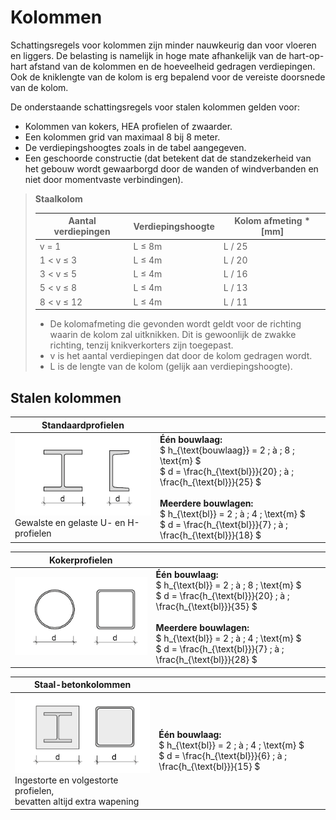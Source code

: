 # Kolommen

Schattingsregels voor kolommen zijn minder nauwkeurig dan voor vloeren en liggers. De belasting is namelijk in hoge mate afhankelijk van de hart-op-hart afstand van de kolommen en de hoeveelheid gedragen verdiepingen. Ook de kniklengte van de kolom is erg bepalend voor de vereiste doorsnede van de kolom.

De onderstaande schattingsregels voor stalen kolommen gelden voor:

- Kolommen van kokers, HEA profielen of zwaarder.
- Een kolommen grid van maximaal 8 bij 8 meter.
- De verdiepingshoogtes zoals in de tabel aangegeven.
- Een geschoorde constructie (dat betekent dat de standzekerheid van het gebouw wordt gewaarborgd door de wanden of windverbanden en niet door momentvaste verbindingen).


> **Staalkolom**  
> 
> | Aantal verdiepingen | Verdiepingshoogte | Kolom afmeting * [mm] |
> | --- | --- | --- |
> | v = 1 | L ≤ 8m | L / 25 |
> | 1 < v ≤ 3 | L ≤ 4m | L / 20 |
> | 3 < v ≤ 5 | L ≤ 4m | L / 16 |
> | 5 < v ≤ 8 | L ≤ 4m | L / 13 |
> | 8 < v ≤ 12 | L ≤ 4m | L / 11 |
> 
> * De kolomafmeting die gevonden wordt geldt voor de richting waarin de kolom zal uitknikken. Dit is gewoonlijk de zwakke richting, tenzij knikverkorters zijn toegepast.  
> * v is het aantal verdiepingen dat door de kolom gedragen wordt.  
> * L is de lengte van de kolom (gelijk aan verdiepingshoogte).


## Stalen kolommen

| **Standaardprofielen** |  |
|---|---|
| <img src="ImagesStaal/2.2.1_staalconstructies_standaard_profielen.png" alt="Standaardprofielen" class="bg-primary" width="300px"> <br> Gewalste en gelaste U- en H-profielen | **Één bouwlaag:** <br> $ h_{\text{bouwlaag}} = 2 \; à \; 8 \; \text{m} $ <br> $ d = \frac{h_{\text{bl}}}{20} \; à \; \frac{h_{\text{bl}}}{25} $ <br> <br> **Meerdere bouwlagen:** <br> $ h_{\text{bl}} = 2 \; à \; 4 \; \text{m} $ <br> $ d = \frac{h_{\text{bl}}}{7} \; à \; \frac{h_{\text{bl}}}{18} $ |

| **Kokerprofielen** |  |
|---|---|
| <img src="ImagesStaal/2.2.1_staalconstructies_kokerprofielen.png" alt="Kokerprofielen" class="bg-primary" width="300px"> | **Één bouwlaag:** <br> $ h_{\text{bl}} = 2 \; à \; 8 \; \text{m} $ <br> $ d = \frac{h_{\text{bl}}}{20} \; à \; \frac{h_{\text{bl}}}{35} $ <br> <br> **Meerdere bouwlagen:** <br> $ h_{\text{bl}} = 2 \; à \; 4 \; \text{m} $ <br> $ d = \frac{h_{\text{bl}}}{7} \; à \; \frac{h_{\text{bl}}}{28} $ |

| **Staal-betonkolommen** |  |
|---|---|
| <img src="ImagesStaal/2.2.1_staalconstructies_staalbeton_kolommen.png" alt="Staal-betonkolommen" class="bg-primary" width="300px"> <br> Ingestorte en volgestorte profielen, <br> bevatten altijd extra wapening | **Één bouwlaag:** <br> $ h_{\text{bl}} = 2 \; à \; 4 \; \text{m} $ <br> $ d = \frac{h_{\text{bl}}}{6} \; à \; \frac{h_{\text{bl}}}{15} $ |

